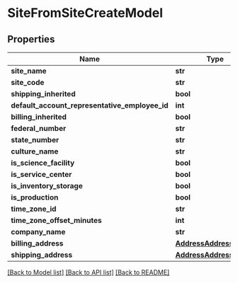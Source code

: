 # SiteFromSiteCreateModel

## Properties
Name | Type | Description | Notes
------------ | ------------- | ------------- | -------------
**site_name** | **str** |  | [optional] 
**site_code** | **str** |  | [optional] 
**shipping_inherited** | **bool** |  | [optional] 
**default_account_representative_employee_id** | **int** |  | [optional] 
**billing_inherited** | **bool** |  | [optional] 
**federal_number** | **str** |  | [optional] 
**state_number** | **str** |  | [optional] 
**culture_name** | **str** |  | [optional] 
**is_science_facility** | **bool** |  | [optional] 
**is_service_center** | **bool** |  | [optional] 
**is_inventory_storage** | **bool** |  | [optional] 
**is_production** | **bool** |  | [optional] 
**time_zone_id** | **str** |  | [optional] 
**time_zone_offset_minutes** | **int** |  | [optional] 
**company_name** | **str** |  | [optional] 
**billing_address** | [**AddressAddressModel**](AddressAddressModel.md) |  | [optional] 
**shipping_address** | [**AddressAddressModel**](AddressAddressModel.md) |  | [optional] 

[[Back to Model list]](../README.md#documentation-for-models) [[Back to API list]](../README.md#documentation-for-api-endpoints) [[Back to README]](../README.md)


